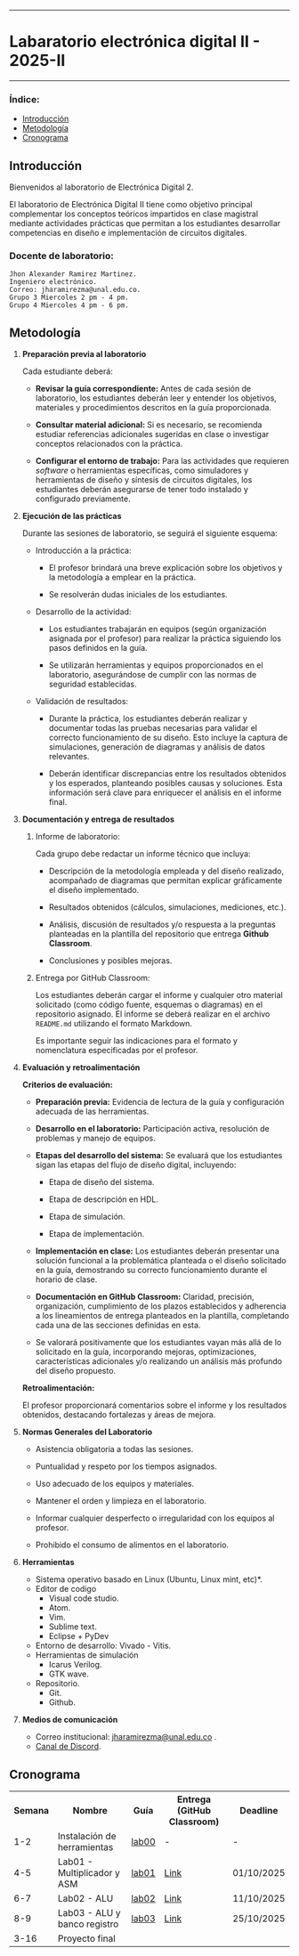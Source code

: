 _____________________________
# Labaratorio electrónica digital II - 2025-II
_____________________________
 
### Índice: 
- [Introducción](#introducción)
- [Metodología](#metodología)
- [Cronograma](#cronograma)


## Introducción 

Bienvenidos al laboratorio de Electrónica Digital 2.

El laboratorio de Electrónica Digital II tiene como objetivo principal complementar los conceptos teóricos impartidos en clase magistral mediante actividades prácticas que permitan a los estudiantes desarrollar competencias en diseño e implementación de circuitos digitales.


### Docente de laboratorio:
    Jhon Alexander Ramirez Martinez.
    Ingeniero electrónico.
    Correo: jharamirezma@unal.edu.co.
    Grupo 3 Miercoles 2 pm - 4 pm.
    Grupo 4 Miercoles 4 pm - 6 pm.


## Metodología



1. **Preparación previa al laboratorio**

    Cada estudiante deberá:

    * **Revisar la guía correspondiente:** Antes de cada sesión de laboratorio, los estudiantes deberán leer y entender los objetivos, materiales y procedimientos descritos en la guía proporcionada.

    * **Consultar material adicional:** Si es necesario, se recomienda estudiar referencias adicionales sugeridas en clase o investigar conceptos relacionados con la práctica.

    * **Configurar el entorno de trabajo:** Para las actividades que requieren *software* o herramientas específicas, como simuladores y herramientas de diseño y síntesis de circuitos digitales, los estudiantes deberán asegurarse de tener todo instalado y configurado previamente.

2. **Ejecución de las prácticas**

    Durante las sesiones de laboratorio, se seguirá el siguiente esquema:

    * Introducción a la práctica:

      * El profesor brindará una breve explicación sobre los objetivos y la metodología a emplear en la práctica.

      * Se resolverán dudas iniciales de los estudiantes.

    * Desarrollo de la actividad:

      * Los estudiantes trabajarán en equipos (según organización asignada por el profesor) para realizar la práctica siguiendo los pasos definidos en la guía.

      * Se utilizarán herramientas y equipos proporcionados en el laboratorio, asegurándose de cumplir con las normas de seguridad establecidas.

    * Validación de resultados:

      * Durante la práctica, los estudiantes deberán realizar y documentar todas las pruebas necesarias para validar el correcto funcionamiento de su diseño. Esto incluye la captura de simulaciones, generación de diagramas y análisis de datos relevantes.

      * Deberán identificar discrepancias entre los resultados obtenidos y los esperados, planteando posibles causas y soluciones. Esta información será clave para enriquecer el análisis en el informe final.

3. **Documentación y entrega de resultados**

   1. Informe de laboratorio:

      Cada grupo debe redactar un informe técnico que incluya:

      * Descripción de la metodología empleada y del diseño realizado, acompañado de diagramas que permitan explicar gráficamente el diseño implementado. 

      * Resultados obtenidos (cálculos, simulaciones, mediciones, etc.).

      * Análisis, discusión de resultados y/o respuesta a la preguntas planteadas en la plantilla del repositorio que entrega **Github Classroom**.

      * Conclusiones y posibles mejoras.

    2. Entrega por GitHub Classroom:

        Los estudiantes deberán cargar el informe y cualquier otro material solicitado (como código fuente, esquemas o diagramas) en el repositorio asignado. El informe se deberá realizar en el archivo ```README.md``` utilizando el formato Markdown.

        Es importante seguir las indicaciones para el formato y nomenclatura especificadas por el profesor.

4. **Evaluación y retroalimentación**

    **Criterios de evaluación:**

    * **Preparación previa:** Evidencia de lectura de la guía y configuración adecuada de las herramientas.

    * **Desarrollo en el laboratorio:** Participación activa, resolución de problemas y manejo de equipos.

    * **Etapas del desarrollo del sistema:** Se evaluará que los estudiantes sigan las etapas del flujo de diseño digital, incluyendo:

      * Etapa de diseño del sistema.

      * Etapa de descripción en HDL.

      * Etapa de simulación.

      * Etapa de implementación.

    * **Implementación en clase:** Los estudiantes deberán presentar una solución funcional a la problemática planteada o el diseño solicitado en la guía, demostrando su correcto funcionamiento durante el horario de clase.

    * **Documentación en GitHub Classroom:** Claridad, precisión, organización, cumplimiento de los plazos establecidos y adherencia a los lineamientos de entrega planteados en la plantilla, completando cada una de las secciones definidas en esta.

    * Se valorará positivamente que los estudiantes vayan más allá de lo solicitado en la guía, incorporando mejoras, optimizaciones, características adicionales y/o realizando un análisis más profundo del diseño propuesto.

    **Retroalimentación:**

      El profesor proporcionará comentarios sobre el informe y los resultados obtenidos, destacando fortalezas y áreas de mejora.
      

5. **Normas Generales del Laboratorio**

    * Asistencia obligatoria a todas las sesiones.

    * Puntualidad y respeto por los tiempos asignados.

    * Uso adecuado de los equipos y materiales.

    * Mantener el orden y limpieza en el laboratorio.

    * Informar cualquier desperfecto o irregularidad con los equipos al profesor.

    * Prohibido el consumo de alimentos en el laboratorio.  


  6. **Herramientas**
      * Sistema operativo basado en Linux (Ubuntu, Linux mint, etc)*. 
      * Editor de codigo 
        - Visual code studio.
        - Atom.
        - Vim.
        - Sublime text.
        - Eclipse + PyDev
      * Entorno de desarrollo: Vivado - Vitis.
      * Herramientas de simulación
        - Icarus Verilog.
        - GTK wave.  
      * Repositorio.
        - Git.
        - Github.
  7. **Medios de comunicación**
      * Correo institucional: jharamirezma@unal.edu.co .
      * [Canal de Discord](https://discord.gg/e9cPFuRx8q). 

## Cronograma

<table>
  <tr>
    <th>Semana</th>
    <th>Nombre</th>
    <th>Guía</th>
    <th>Entrega (GitHub Classroom)</th>
    <th>Deadline</th>
  </tr>
  <tr>
    <td>1-2</td>
    <td>Instalación de herramientas</td>
    <td><a href="/labs/lab00/README.md">lab00</a></td>
    <td>-</td>
    <td>-</td>
  </tr>
    <tr>
    <td>4-5</td>
    <td>Lab01 - Multiplicador y ASM</td>
    <td><a href="/labs/lab01/README.md">lab01</a></td>
    <td><a href="https://classroom.github.com/a/PZHH43SS">Link</a></td>
    <td>01/10/2025</td>
  </tr>
      <tr>
    <td>6-7</td>
    <td>Lab02 - ALU</td>
    <td><a href="/labs/lab02/README.md">lab02</a></td>
    <td><a href="https://classroom.github.com/a/sEFmt2_p">Link</a></td>
    <td>11/10/2025</td>
  </tr>
  <tr>
  <tr>
    <td>8-9</td>
    <td>Lab03 - ALU y banco registro</td>
    <td><a href="/labs/lab03/README.md">lab03</a></td>
    <td><a href="https://classroom.github.com/a/pUemHrhL">Link</a></td>
    <td>25/10/2025</td>
  </tr>
  <tr>
    <td>3-16</td>
    <td>Proyecto final</td>
    <td><a href=""> </a></td>
    <td></td>
    <td></td>
  </tr>
</table>
